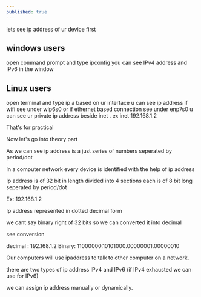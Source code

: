 ```yaml
---
published: true
---
```


lets see ip address of ur device first
## windows users
open command prompt and type ipconfig
you can see IPv4 address and IPv6 in the window
## Linux users 
open terminal and type ip a
based on ur interface u can see ip address if wifi see under wlp6s0 or if ethernet based connection see under enp7s0  u can see ur private ip address beside 
inet .
ex inet 192.168.1.2

That's for practical  

Now let's go into theory part

As we can see ip address is a just series of numbers seperated by period/dot

In a computer network every device is identified with the help of ip address

Ip address is of 32 bit in length divided into 4 sections each is of 8 bit long seperated by period/dot

Ex: 192.168.1.2

Ip address represented in dotted decimal form

we cant say binary right of 32 bits so we can converted it into decimal

see conversion

decimal : 192.168.1.2 
Binary:  11000000.10101000.00000001.00000010

Our computers will use ipaddress to talk to other computer on a network.

there are two types of ip address IPv4 and IPv6 (if IPv4 exhausted we can use for IPv6)


we can assign ip address manually or dynamically.



